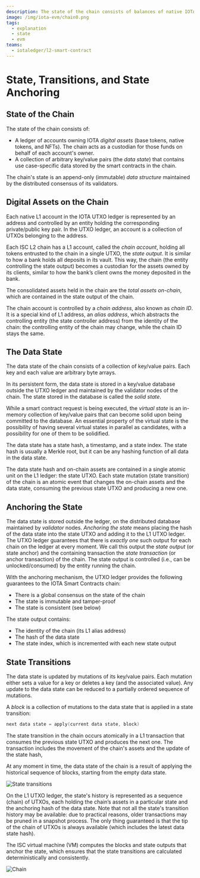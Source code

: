 ```yaml
---
description: The state of the chain consists of balances of native IOTA digital assets and a collection of key/value pairs which represents use case-specific data stored in the chain by its smart contracts outside the UTXO ledger.
image: /img/iota-evm/chain0.png
tags:
  - explanation
  - state
  - evm
teams:
  - iotaledger/l2-smart-contract
---
```


# State, Transitions, and State Anchoring

## State of the Chain

The state of the chain consists of:

- A ledger of accounts owning IOTA _digital assets_ (base tokens, native tokens, and NFTs). The chain acts as a custodian
  for those funds on behalf of each account's owner.
- A collection of arbitrary key/value pairs (the _data state_) that contains use case-specific data stored by the smart
  contracts in the chain.

The chain's state is an append-only (immutable) _data structure_ maintained by the distributed consensus of its
validators.

## Digital Assets on the Chain

Each native L1 account in the IOTA UTXO ledger is represented by an address and controlled by an entity holding the
corresponding private/public key pair.
In the UTXO ledger, an account is a collection of UTXOs belonging to the address.

Each ISC L2 chain has a L1 account, called the _chain account_, holding all tokens entrusted to the chain in a single
UTXO, the _state output_.
It is similar to how a bank holds all deposits in its vault. This way, the chain (the entity controlling the state
output) becomes a custodian for the assets owned by its clients, similar to how the bank’s client owns the money
deposited in the bank.

The consolidated assets held in the chain are the _total assets on-chain_, which are contained in the state output of
the chain.

The chain account is controlled by a _chain address_, also known as _chain ID_.
It is a special kind of L1 address, an _alias address_, which abstracts the controlling entity (the state controller
address) from the identity of the chain: the controlling entity of the chain may change, while the chain ID stays the
same.

## The Data State

The data state of the chain consists of a collection of key/value pairs.
Each key and each value are arbitrary byte arrays.

In its persistent form, the data state is stored in a key/value database outside the UTXO ledger and maintained by the
validator nodes of the chain.
The state stored in the database is called the _solid state_.

While a smart contract request is being executed, the _virtual state_ is an in-memory collection of key/value pairs that
can become solid upon being committed to the database.
An essential property of the virtual state is the possibility of having several virtual states in parallel as
candidates, with a possibility for one of them to be solidified.

The data state has a state hash, a timestamp, and a state index.
The state hash is usually a Merkle root, but it can be any hashing function of all data in the data state.

The data state hash and on-chain assets are contained in a single atomic unit on the L1 ledger: the state UTXO.
Each state mutation (state transition) of the chain is an atomic event that changes the on-chain assets and the data
state, consuming the previous state UTXO and producing a new one.

## Anchoring the State

The data state is stored outside the ledger, on the distributed database maintained by _validator_ nodes.
_Anchoring the state_ means placing the hash of the data state into the state UTXO and adding it to the L1 UTXO ledger.
The UTXO ledger guarantees that there is _exactly one_ such output for each chain on the ledger at every moment.
We call this output the _state output_ (or state anchor) and the containing transaction the _state transaction_ (or
anchor transaction) of the chain.
The state output is controlled (i.e., can be unlocked/consumed) by the entity running the chain.

With the anchoring mechanism, the UTXO ledger provides the following guarantees to the IOTA Smart Contracts chain:

- There is a global consensus on the state of the chain
- The state is immutable and tamper-proof
- The state is consistent (see below)

The state output contains:

- The identity of the chain (its L1 alias address)
- The hash of the data state
- The state index, which is incremented with each new state output

## State Transitions

The data state is updated by mutations of its key/value pairs.
Each mutation either sets a value for a key or deletes a key (and the associated value).
Any update to the data state can be reduced to a partially ordered sequence of mutations.

A _block_ is a collection of mutations to the data state that is applied in a state transition:

```go
next data state = apply(current data state, block)
```

The state transition in the chain occurs atomically in a L1 transaction that consumes the previous state UTXO and
produces the next one. The transaction includes the movement of the chain's assets and the update of the state hash,

At any moment in time, the data state of the chain is a result of applying the historical sequence of blocks, starting
from the empty data state.

![State transitions](/img/iota-evm/chain0.png)

On the L1 UTXO ledger, the state's history is represented as a sequence (chain) of UTXOs, each holding the chain’s
assets in a particular state and the anchoring hash of the data state.
Note that not all the state's transition history may be available: due to practical reasons, older transactions may be
pruned in a snapshot process.
The only thing guaranteed is that the tip of the chain of UTXOs is always available (which includes the latest data
state hash).

The ISC virtual machine (VM) computes the blocks and state outputs that anchor the state, which ensures that the state
transitions are calculated deterministically and consistently.

![Chain](/img/iota-evm/chain1.png)
